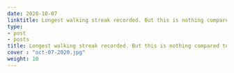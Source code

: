 ```yaml
---
date: 2020-10-07
linktitle: Longest walking streak recorded. But this is nothing compared to what I have walked in Chennai.
type:
- post
- posts
title: Longest walking streak recorded. But this is nothing compared to what I have walked in Chennai.
cover : "oct-07-2020.jpg"
weight: 10
---
```



